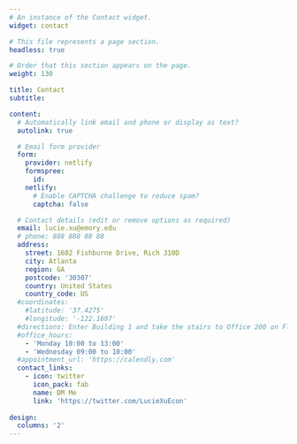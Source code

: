 ```yaml
---
# An instance of the Contact widget.
widget: contact

# This file represents a page section.
headless: true

# Order that this section appears on the page.
weight: 130

title: Contact
subtitle:

content:
  # Automatically link email and phone or display as text?
  autolink: true

  # Email form provider
  form:
    provider: netlify
    formspree:
      id:
    netlify:
      # Enable CAPTCHA challenge to reduce spam?
      captcha: false

  # Contact details (edit or remove options as required)
  email: lucie.xu@emory.edu
  # phone: 888 888 88 88
  address:
    street: 1602 Fishburne Drive, Rich 310D 
    city: Atlanta
    region: GA
    postcode: '30307'
    country: United States
    country_code: US
  #coordinates:
    #latitude: '37.4275'
    #longitude: '-122.1697'
  #directions: Enter Building 1 and take the stairs to Office 200 on Floor 2
  #office_hours:
    - 'Monday 10:00 to 13:00'
    - 'Wednesday 09:00 to 10:00'
  #appointment_url: 'https://calendly.com'
  contact_links:
    - icon: twitter
      icon_pack: fab
      name: DM Me
      link: 'https://twitter.com/LucieXuEcon'
    
design:
  columns: '2'
---
```

